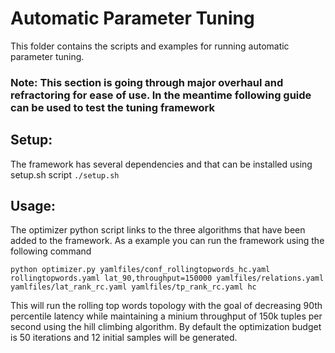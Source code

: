 # Automatic Parameter Tuning
This folder contains the scripts and examples for running automatic parameter tuning. 

### Note: This section is going through major overhaul and refractoring for ease of use. In the meantime following guide can be used to test the tuning framework

## Setup:
The framework has several dependencies and that can be installed using setup.sh script
```./setup.sh```

## Usage:
The optimizer python script links to the three algorithms that have been added to the framework. As a example you can run the framework using the following command

```python optimizer.py yamlfiles/conf_rollingtopwords_hc.yaml rollingtopwords.yaml lat_90,throughput=150000 yamlfiles/relations.yaml yamlfiles/lat_rank_rc.yaml yamlfiles/tp_rank_rc.yaml hc```

This will run the rolling top words topology with the goal of decreasing 90th percentile latency while maintaining a minium throughput of 150k tuples per second using the hill climbing algorithm. By default the optimization budget is 50 iterations and 12 initial samples will be generated. 
